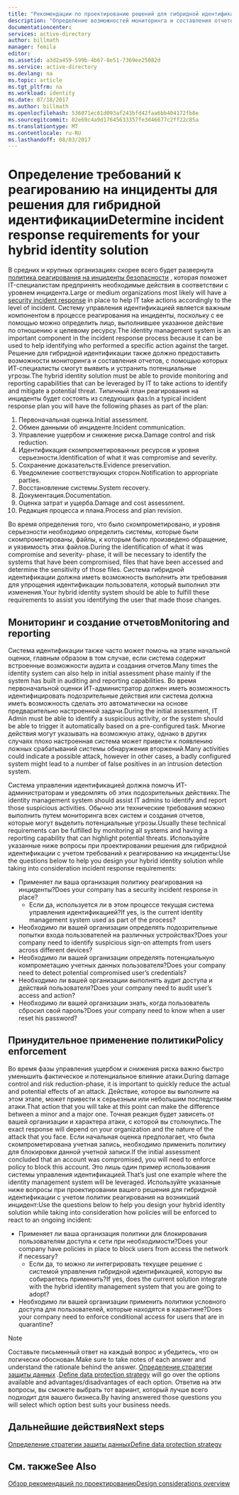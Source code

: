 ```yaml
---
title: "Рекомендации по проектированию решений для гибридной идентификации Azure Active Directory ― определение требований к реагированию на инциденты | Документация Майкрософт"
description: "Определение возможностей мониторинга и составления отчетов для решения для гибридной идентификации, с помощью которых ИТ-специалисты смогут выявить и устранить потенциальные угрозы"
documentationcenter: 
services: active-directory
author: billmath
manager: femila
editor: 
ms.assetid: a3d2a459-599b-4b67-8e51-7369ee25082d
ms.service: active-directory
ms.devlang: na
ms.topic: article
ms.tgt_pltfrm: na
ms.workload: identity
ms.date: 07/18/2017
ms.author: billmath
ms.openlocfilehash: 536071ec61d093af243bfd42faa6bb404172fb8e
ms.sourcegitcommit: 02e69c4a9d17645633357fe3d46677c2ff22c85a
ms.translationtype: MT
ms.contentlocale: ru-RU
ms.lasthandoff: 08/03/2017
---
```

# <a name="determine-incident-response-requirements-for-your-hybrid-identity-solution"></a><span data-ttu-id="8b859-103">Определение требований к реагированию на инциденты для решения для гибридной идентификации</span><span class="sxs-lookup"><span data-stu-id="8b859-103">Determine incident response requirements for your hybrid identity solution</span></span>
<span data-ttu-id="8b859-104">В средних и крупных организациях скорее всего будет развернута [политика реагирования на инциденты безопасности](https://technet.microsoft.com/library/cc700825.aspx) , которая поможет IT-специалистам предпринять необходимые действия в соответствии с уровнем инцидента.</span><span class="sxs-lookup"><span data-stu-id="8b859-104">Large or medium organizations most likely will have a [security incident response](https://technet.microsoft.com/library/cc700825.aspx) in place to help IT take actions accordingly to the level of incident.</span></span> <span data-ttu-id="8b859-105">Систему управления идентификацией является важным компонентом в процессе реагирования на инциденты, поскольку с ее помощью можно определить лицо, выполнившее указанное действие по отношению к целевому ресурсу.</span><span class="sxs-lookup"><span data-stu-id="8b859-105">The identity management system is an important component in the incident response process because it can be used to help identifying who performed a specific action against the target.</span></span> <span data-ttu-id="8b859-106">Решение для гибридной идентификации также должно предоставить возможности мониторинга и составления отчетов, с помощью которых ИТ-специалисты смогут выявить и устранить потенциальные угрозы.</span><span class="sxs-lookup"><span data-stu-id="8b859-106">The hybrid identity solution must be able to provide monitoring and reporting capabilities that can be leveraged by IT to take actions to identify and mitigate a potential threat.</span></span> <span data-ttu-id="8b859-107">Типичный план реагирования на инциденты будет состоять из следующих фаз:</span><span class="sxs-lookup"><span data-stu-id="8b859-107">In a typical incident response plan you will have the following phases as part of the plan:</span></span>

1. <span data-ttu-id="8b859-108">Первоначальная оценка.</span><span class="sxs-lookup"><span data-stu-id="8b859-108">Initial assessment.</span></span>
2. <span data-ttu-id="8b859-109">Обмен данными об инциденте.</span><span class="sxs-lookup"><span data-stu-id="8b859-109">Incident communication.</span></span>
3. <span data-ttu-id="8b859-110">Управление ущербом и снижение риска.</span><span class="sxs-lookup"><span data-stu-id="8b859-110">Damage control and risk reduction.</span></span>
4. <span data-ttu-id="8b859-111">Идентификация скомпрометированных ресурсов и уровня серьезности.</span><span class="sxs-lookup"><span data-stu-id="8b859-111">Identification of what it was compromise and severity.</span></span>
5. <span data-ttu-id="8b859-112">Сохранение доказательств.</span><span class="sxs-lookup"><span data-stu-id="8b859-112">Evidence preservation.</span></span>
6. <span data-ttu-id="8b859-113">Уведомление соответствующих сторон.</span><span class="sxs-lookup"><span data-stu-id="8b859-113">Notification to appropriate parties.</span></span>
7. <span data-ttu-id="8b859-114">Восстановление системы.</span><span class="sxs-lookup"><span data-stu-id="8b859-114">System recovery.</span></span>
8. <span data-ttu-id="8b859-115">Документация.</span><span class="sxs-lookup"><span data-stu-id="8b859-115">Documentation.</span></span>
9. <span data-ttu-id="8b859-116">Оценка затрат и ущерба.</span><span class="sxs-lookup"><span data-stu-id="8b859-116">Damage and cost assessment.</span></span>
10. <span data-ttu-id="8b859-117">Редакция процесса и плана.</span><span class="sxs-lookup"><span data-stu-id="8b859-117">Process and plan revision.</span></span>

<span data-ttu-id="8b859-118">Во время определения того, что было скомпрометировано, и уровня серьезности необходимо определить системы, которые были скомпрометированы, файлы, к которым было произведено обращение, и уязвимость этих файлов.</span><span class="sxs-lookup"><span data-stu-id="8b859-118">During the identification of what it was compromise and severity- phase, it will be necessary to identify the systems that have been compromised, files that have been accessed and determine the sensitivity of those files.</span></span> <span data-ttu-id="8b859-119">Система гибридной идентификации должна иметь возможность выполнить эти требования для упрощения идентификации пользователя, который выполнил эти изменения.</span><span class="sxs-lookup"><span data-stu-id="8b859-119">Your hybrid identity system should be able to fulfill these requirements to assist you identifying the user that made those changes.</span></span> 

## <a name="monitoring-and-reporting"></a><span data-ttu-id="8b859-120">Мониторинг и создание отчетов</span><span class="sxs-lookup"><span data-stu-id="8b859-120">Monitoring and reporting</span></span>
<span data-ttu-id="8b859-121">Система идентификации также часто может помочь на этапе начальной оценки, главным образом в том случае, если система содержит встроенные возможности аудита и создания отчетов.</span><span class="sxs-lookup"><span data-stu-id="8b859-121">Many times the identity system can also help in initial assessment phase mainly if the system has built in auditing and reporting capabilities.</span></span> <span data-ttu-id="8b859-122">Во время первоначальной оценки ИТ-администратор должен иметь возможность идентифицировать подозрительные действия или система должна иметь возможность сделать это автоматически на основе предварительно настроенной задачи.</span><span class="sxs-lookup"><span data-stu-id="8b859-122">During the initial assessment, IT Admin must be able to identify a suspicious activity, or the system should be able to trigger it automatically based on a pre-configured task.</span></span> <span data-ttu-id="8b859-123">Многие действия могут указывать на возможную атаку, однако в других случаях плохо настроенная система может привести к появлению ложных срабатываний системы обнаружения вторжений.</span><span class="sxs-lookup"><span data-stu-id="8b859-123">Many activities could indicate a possible attack, however in other cases, a badly configured system might lead to a number of false positives in an intrusion detection system.</span></span> 

<span data-ttu-id="8b859-124">Система управления идентификацией должна помочь ИТ-администраторам и уведомлять об этих подозрительных действиях.</span><span class="sxs-lookup"><span data-stu-id="8b859-124">The identity management system should assist IT admins to identify and report those suspicious activities.</span></span> <span data-ttu-id="8b859-125">Обычно эти технические требования можно выполнить путем мониторинга всех систем и создания отчетов, которые могут выделить потенциальные угрозы.</span><span class="sxs-lookup"><span data-stu-id="8b859-125">Usually these technical requirements can be fulfilled by monitoring all systems and having a reporting capability that can highlight potential threats.</span></span> <span data-ttu-id="8b859-126">Используйте указанные ниже вопросы при проектировании решения для гибридной идентификации с учетом требований к реагированию на инциденты:</span><span class="sxs-lookup"><span data-stu-id="8b859-126">Use the questions below to help you design your hybrid identity solution while taking into consideration incident response requirements:</span></span>

* <span data-ttu-id="8b859-127">Применяет ли ваша организация политику реагирования на инциденты?</span><span class="sxs-lookup"><span data-stu-id="8b859-127">Does your company has a security incident response in place?</span></span>
  * <span data-ttu-id="8b859-128">Если да, используется ли в этом процессе текущая система управления идентификацией?</span><span class="sxs-lookup"><span data-stu-id="8b859-128">If yes, is the current identity management system used as part of the process?</span></span>
* <span data-ttu-id="8b859-129">Необходимо ли вашей организации определять подозрительные попытки входа пользователей на различных устройствах?</span><span class="sxs-lookup"><span data-stu-id="8b859-129">Does your company need to identify suspicious sign-on attempts from users across different devices?</span></span>
* <span data-ttu-id="8b859-130">Необходимо ли вашей организации определять потенциальную компрометацию учетных данных пользователя?</span><span class="sxs-lookup"><span data-stu-id="8b859-130">Does your company need to detect potential compromised user’s credentials?</span></span>
* <span data-ttu-id="8b859-131">Необходимо ли вашей организации выполнять аудит доступа и действий пользователя?</span><span class="sxs-lookup"><span data-stu-id="8b859-131">Does your company need to audit user’s access and action?</span></span>
* <span data-ttu-id="8b859-132">Необходимо ли вашей организации знать, когда пользователь сбросил свой пароль?</span><span class="sxs-lookup"><span data-stu-id="8b859-132">Does your company need to know when a user reset his password?</span></span>

## <a name="policy-enforcement"></a><span data-ttu-id="8b859-133">Принудительное применение политики</span><span class="sxs-lookup"><span data-stu-id="8b859-133">Policy enforcement</span></span>
<span data-ttu-id="8b859-134">Во время фазы управления ущербом и снижения риска важно быстро уменьшить фактическое и потенциальное влияние атаки.</span><span class="sxs-lookup"><span data-stu-id="8b859-134">During damage control and risk reduction-phase, it is important to quickly reduce the actual and potential effects of an attack.</span></span> <span data-ttu-id="8b859-135">Действие, которое вы выполните на этом этапе, может привести к серьезным или небольшим последствиям атаки.</span><span class="sxs-lookup"><span data-stu-id="8b859-135">That action that you will take at this point can make the difference between a minor and a major one.</span></span> <span data-ttu-id="8b859-136">Точная реакция будет зависеть от вашей организации и характера атаки, с которой вы столкнулись.</span><span class="sxs-lookup"><span data-stu-id="8b859-136">The exact response will depend on your organization and the nature of the attack that you face.</span></span> <span data-ttu-id="8b859-137">Если начальная оценка предполагает, что была скомпрометирована учетная запись, необходимо применить политику для блокировки данной учетной записи.</span><span class="sxs-lookup"><span data-stu-id="8b859-137">If the initial assessment concluded that an account was compromised, you will need to enforce policy to block this account.</span></span> <span data-ttu-id="8b859-138">Это лишь один пример использования системы управления идентификацией.</span><span class="sxs-lookup"><span data-stu-id="8b859-138">That’s just one example where the identity management system will be leveraged.</span></span> <span data-ttu-id="8b859-139">Используйте указанные ниже вопросы при проектировании вашего решения для гибридной идентификации с учетом политик реагирования на возникший инцидент:</span><span class="sxs-lookup"><span data-stu-id="8b859-139">Use the questions below to help you design your hybrid identity solution while taking into consideration how policies will be enforced to react to an ongoing incident:</span></span>

* <span data-ttu-id="8b859-140">Применяет ли ваша организация политики для блокирования пользователям доступа к сети при необходимости?</span><span class="sxs-lookup"><span data-stu-id="8b859-140">Does your company have policies in place to block users from access the network if necessary?</span></span>
  * <span data-ttu-id="8b859-141">Если да, то можно ли интегрировать текущее решение с системой управления гибридной идентификацией, которую вы собираетесь применить?</span><span class="sxs-lookup"><span data-stu-id="8b859-141">If yes, does the current solution integrate with the hybrid identity management system that you are going to adopt?</span></span>
* <span data-ttu-id="8b859-142">Необходимо ли вашей организации применить политики условного доступа для пользователей, которые находятся в карантине?</span><span class="sxs-lookup"><span data-stu-id="8b859-142">Does your company need to enforce conditional access for users that are in quarantine?</span></span> 

> [!NOTE]
> <span data-ttu-id="8b859-143">Составьте письменный ответ на каждый вопрос и убедитесь, что он логически обоснован.</span><span class="sxs-lookup"><span data-stu-id="8b859-143">Make sure to take notes of each answer and understand the rationale behind the answer.</span></span> <span data-ttu-id="8b859-144">[Определение стратегии защиты данных](active-directory-hybrid-identity-design-considerations-data-protection-strategy.md) .</span><span class="sxs-lookup"><span data-stu-id="8b859-144">[Define data protection strategy](active-directory-hybrid-identity-design-considerations-data-protection-strategy.md) will go over the options available and advantages/disadvantages of each option.</span></span>  <span data-ttu-id="8b859-145">Ответив на эти вопросы, вы сможете выбрать тот вариант, который лучше всего подходит для вашего бизнеса.</span><span class="sxs-lookup"><span data-stu-id="8b859-145">By having answered those questions you will select which option best suits your business needs.</span></span>
> 
> 

## <a name="next-steps"></a><span data-ttu-id="8b859-146">Дальнейшие действия</span><span class="sxs-lookup"><span data-stu-id="8b859-146">Next steps</span></span>
[<span data-ttu-id="8b859-147">Определение стратегии защиты данных</span><span class="sxs-lookup"><span data-stu-id="8b859-147">Define data protection strategy</span></span>](active-directory-hybrid-identity-design-considerations-data-protection-strategy.md)

## <a name="see-also"></a><span data-ttu-id="8b859-148">См. также</span><span class="sxs-lookup"><span data-stu-id="8b859-148">See Also</span></span>
[<span data-ttu-id="8b859-149">Обзор рекомендаций по проектированию</span><span class="sxs-lookup"><span data-stu-id="8b859-149">Design considerations overview</span></span>](active-directory-hybrid-identity-design-considerations-overview.md)

